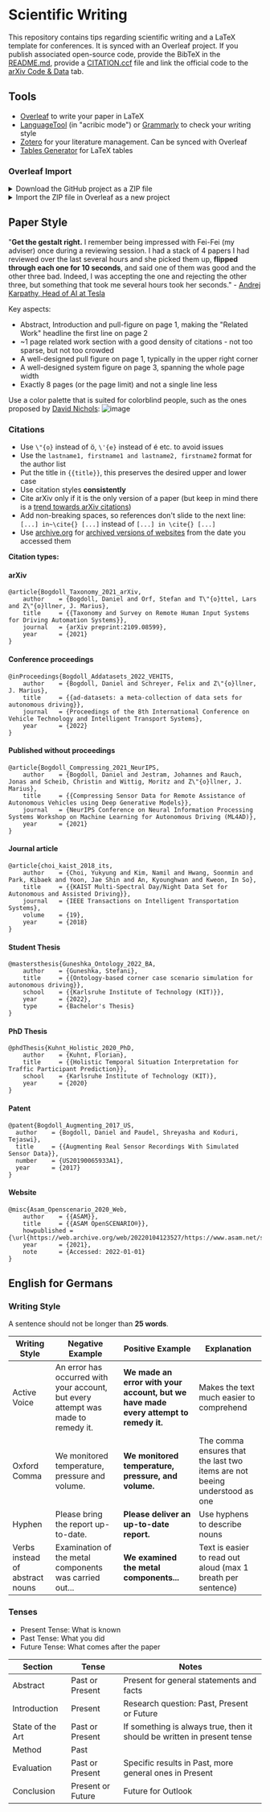 # Scientific Writing

This repository contains tips regarding scientific writing and a LaTeX template for conferences. It is synced with an Overleaf project. If you publish associated open-source code, provide the BibTeX  in the [README.md](https://github.com/danijar/dreamerv2), provide a [CITATION.ccf](https://docs.github.com/en/repositories/managing-your-repositorys-settings-and-features/customizing-your-repository/about-citation-files) file and link the official code to the [arXiv Code & Data](https://blog.arxiv.org/2020/10/08/new-arxivlabs-feature-provides-instant-access-to-code/) tab.

## Tools

- [Overleaf](https://www.overleaf.com) to write your paper in LaTeX
- [LanguageTool](https://languagetool.org/de) (in "acribic mode") or [Grammarly](https://www.grammarly.com/) to check your writing style
- [Zotero](https://www.zotero.org/) for your literature management. Can be synced with Overleaf
- [Tables Generator](https://www.tablesgenerator.com/) for LaTeX tables

### Overleaf Import

<details>
  <summary markdown="span">Download the GitHub project as a ZIP file</summary>
   <img width="100%" src="https://user-images.githubusercontent.com/19552411/152166487-1fab3898-379d-45fa-990e-623c1b0c4d11.png">
</details>

<details>
  <summary markdown="span">Import the ZIP file in Overleaf as a new project</summary>
   <img width="100%" src="https://user-images.githubusercontent.com/19552411/152167259-0efd69e1-ec87-4af6-a37d-0c33b44328ba.png">
    <br/><br/>
   <img width="100%" src="https://user-images.githubusercontent.com/19552411/152167387-cda2a714-b1c0-4908-bce9-6e73e49132e0.png">
</details>

## Paper Style

"**Get the gestalt right.** I remember being impressed with Fei-Fei (my adviser) once during a reviewing session. I had a stack of 4 papers I had reviewed over the last several hours and she picked them up, **flipped through each one for 10 seconds**, and said one of them was good and the other three bad. Indeed, I was accepting the one and rejecting the other three, but something that took me several hours took her seconds." - [Andrej Karpathy, Head of AI at Tesla](http://karpathy.github.io/2016/09/07/phd/)

Key aspects:
- Abstract, Introduction and pull-figure on page 1, making the "Related Work" headline the first line on page 2
- ~1 page related work section with a good density of citations - not too sparse, but not too crowded
- A well-designed pull figure on page 1, typically in the upper right corner
- A well-designed system figure on page 3, spanning the whole page width
- Exactly 8 pages (or the page limit) and not a single line less

Use a color palette that is suited for colorblind people, such as the ones proposed by [David Nichols](https://davidmathlogic.com/colorblind/#%23D81B60-%231E88E5-%23FFC107-%23004D40):
![image](https://user-images.githubusercontent.com/19552411/149807873-16d2adab-aa74-48c8-a75b-fb3ae1ebd702.png)


### Citations

- Use `\"{o}` instead of ö, `\'{e}` instead of é etc. to avoid issues
- Use the `lastname1, firstname1 and lastname2, firstname2` format for the author list
- Put the title in `{{title}}`, this preserves the desired upper and lower case
- Use citation styles **consistently**
- Cite arXiv only if it is the only version of a paper (but keep in mind there is a [trend towards arXiv citations](https://github.com/danijar/dreamerv2))
- Add non-breaking spaces, so references don't slide to the next line: `[...] in~\cite{} [...]` instead of `[...] in \cite{} [...]` 
- Use [archive.org](https://archive.org/web/) for [archived versions of websites](https://help.archive.org/hc/en-us/articles/360001513491-Save-Pages-in-the-Wayback-Machine) from the date you accessed them

**Citation types:**
#### arXiv
```
@article{Bogdoll_Taxonomy_2021_arXiv,
    author    = {Bogdoll, Daniel and Orf, Stefan and T\"{o}ttel, Lars and Z\"{o}llner, J. Marius},
    title     = {{Taxonomy and Survey on Remote Human Input Systems for Driving Automation Systems}}, 
    journal   = {arXiv preprint:2109.08599},
    year      = {2021}
}
```

#### Conference proceedings
```
@inProceedings{Bogdoll_Addatasets_2022_VEHITS,
    author    = {Bogdoll, Daniel and Schreyer, Felix and Z\"{o}llner, J. Marius},
    title     = {{ad-datasets: a meta-collection of data sets for autonomous driving}},
    journal   = {Proceedings of the 8th International Conference on Vehicle Technology and Intelligent Transport Systems},
    year      = {2022}
}
```

#### Published without proceedings
```
@article{Bogdoll_Compressing_2021_NeurIPS,
    author    = {Bogdoll, Daniel and Jestram, Johannes and Rauch, Jonas and Scheib, Christin and Wittig, Moritz and Z\"{o}llner, J. Marius},
    title     = {{Compressing Sensor Data for Remote Assistance of Autonomous Vehicles using Deep Generative Models}},
    journal   = {NeurIPS Conference on Neural Information Processing Systems Workshop on Machine Learning for Autonomous Driving (ML4AD)},
    year      = {2021}
}
```

#### Journal article
```
@article{choi_kaist_2018_its,
    author    = {Choi, Yukyung and Kim, Namil and Hwang, Soonmin and Park, Kibaek and Yoon, Jae Shin and An, Kyounghwan and Kweon, In So},
    title     = {{KAIST Multi-Spectral Day/Night Data Set for Autonomous and Assisted Driving}}, 
    journal   = {IEEE Transactions on Intelligent Transportation Systems}, 
    volume    = {19},
    year      = {2018}
}
```

#### Student Thesis
```
@mastersthesis{Guneshka_Ontology_2022_BA,
    author    = {Guneshka, Stefani},
    title     = {{Ontology-based corner case scenario simulation for autonomous driving}},
    school    = {{Karlsruhe Institute of Technology (KIT)}},
    year      = {2022},
    type      = {Bachelor's Thesis}
}
```

#### PhD Thesis
```
@phdThesis{Kuhnt_Holistic_2020_PhD,
    author    = {Kuhnt, Florian},
    title     = {{Holistic Temporal Situation Interpretation for Traffic Participant Prediction}},
    school    = {Karlsruhe Institute of Technology (KIT)},
    year      = {2020}
}
```

#### Patent
```
@patent{Bogdoll_Augmenting_2017_US,
  author    = {Bogdoll, Daniel and Paudel, Shreyasha and Koduri, Tejaswi},
  title     = {{Augmenting Real Sensor Recordings With Simulated Sensor Data}},
  number    = {US20190065933A1},
  year      = {2017}
}
```

#### Website
```
@misc{Asam_Openscenario_2020_Web,
    author    = {{ASAM}},
    title     = {{ASAM OpenSCENARIO®}},
    howpublished = {\url{https://web.archive.org/web/20220104123527/https://www.asam.net/standards/detail/openscenario/}},
    year      = {2021},
    note      = {Accessed: 2022-01-01}
}
```

## English for Germans

### Writing Style

A sentence should not be longer than **25 words**.

| Writing Style      | Negative Example | **Positive Example** | Explanation
| ----------- | ----------- | ----------- | ----------- | 
| Active Voice      | An error has occurred with your account, but every attempt was made to remedy it.       | **We made an error with your account, but we have made every attempt to remedy it.**       |   Makes the text much easier to comprehend     |
| Oxford Comma      | We monitored temperature, pressure and volume.       | **We monitored temperature, pressure, and volume.**       | The comma ensures that the last two items are not beeing understood as one       |
| Hyphen      | Please bring the report up-to-date.       | **Please deliver an up-to-date report.**       | Use hyphens to describe nouns       |
| Verbs instead of abstract nouns | Examination of the metal components was carried out... | **We examined the metal components...** | Text is easier to read out aloud (max 1 breath per sentence) | Parallel Structures | Our investigation has two goals: ° to discover root causes of production problems, ° eliminating uncertainties in design processes | **Our investigation has two goals: ° to discover root causes of production problems, ° to eliminate uncertainties in design processes** | Structured lists


### Tenses

- Present Tense: What is known
- Past Tense: What you did
- Future Tense: What comes after the paper

| Section      | Tense | Notes
| ----------- | ----------- | ----------- | 
| Abstract | Past or Present | Present for general statements and facts
| Introduction      | Present       | Research question: Past, Present or Future       |
| State of the Art      | Past or Present       | If something is always true, then it should be written in present tense       |
| Method      | Past       |        |
| Evaluation      | Past or Present       | Specific results in Past, more general ones in Present       |
| Conclusion      | Present or Future       | Future for Outlook       |

